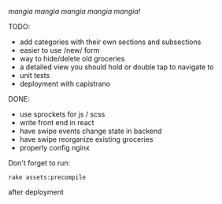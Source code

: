 *mangia mangia mangia mangia mangia!*

TODO:
  * add categories with their own sections and subsections
  * easier to use /new/ form
  * way to hide/delete old groceries
  * a detailed view you should hold or double tap to navigate to
  * unit tests
  * deployment with capistrano

DONE:
  * use sprockets for js / scss
  * write front end in react
  * have swipe events change state in backend
  * have swipe reorganize existing groceries
  * properly config nginx

Don't forget to run:

`rake assets:precompile`

after deployment

